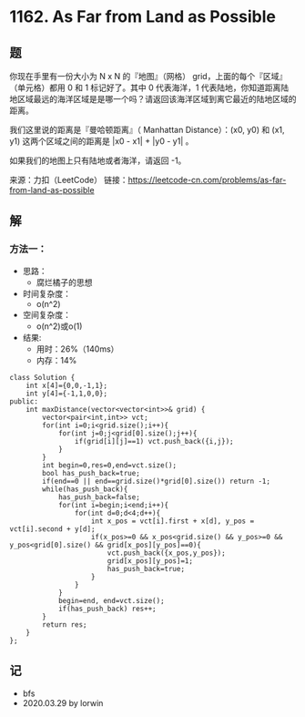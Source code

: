 # 1162. As Far from Land as Possible

## 题

你现在手里有一份大小为 N x N 的『地图』（网格） grid，上面的每个『区域』（单元格）都用 0 和 1 标记好了。其中 0 代表海洋，1 代表陆地，你知道距离陆地区域最远的海洋区域是是哪一个吗？请返回该海洋区域到离它最近的陆地区域的距离。

我们这里说的距离是『曼哈顿距离』（ Manhattan Distance）：(x0, y0) 和 (x1, y1) 这两个区域之间的距离是 |x0 - x1| + |y0 - y1| 。

如果我们的地图上只有陆地或者海洋，请返回 -1。

来源：力扣（LeetCode）
链接：https://leetcode-cn.com/problems/as-far-from-land-as-possible

## 解

### 方法一：
- 思路：
  - 腐烂橘子的思想
- 时间复杂度：
  - o(n^2)
- 空间复杂度：
  - o(n^2)或o(1)
- 结果:
  - 用时：26%（140ms）
  - 内存：14%
```
class Solution {
    int x[4]={0,0,-1,1};
    int y[4]={-1,1,0,0};
public:
    int maxDistance(vector<vector<int>>& grid) {
        vector<pair<int,int>> vct;
        for(int i=0;i<grid.size();i++){
            for(int j=0;j<grid[0].size();j++){
                if(grid[i][j]==1) vct.push_back({i,j});
            }
        }
        int begin=0,res=0,end=vct.size();
        bool has_push_back=true;
        if(end==0 || end==grid.size()*grid[0].size()) return -1;
        while(has_push_back){
            has_push_back=false;
            for(int i=begin;i<end;i++){
                for(int d=0;d<4;d++){
                    int x_pos = vct[i].first + x[d], y_pos = vct[i].second + y[d];
                    if(x_pos>=0 && x_pos<grid.size() && y_pos>=0 && y_pos<grid[0].size() && grid[x_pos][y_pos]==0){
                        vct.push_back({x_pos,y_pos});
                        grid[x_pos][y_pos]=1;
                        has_push_back=true;
                    }
                }
            }
            begin=end, end=vct.size();
            if(has_push_back) res++;
        }
        return res;
    }
};
```

## 记

- bfs
- 2020.03.29 by lorwin
